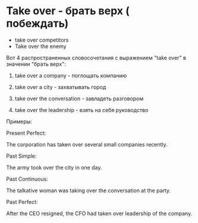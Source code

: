 # Take over - брать верх ( побеждать)




- take over competitors
- Take over the enemy

Вот 4 распространенных словосочетания с выражением "take over" в значении "брать верх":

1. take over a company - поглощать компанию

2. take over a city - захватывать город

3. take over the conversation - завладеть разговором

4. take over the leadership - взять на себя руководство

Примеры:

Present Perfect:

The corporation has taken over several small companies recently.

Past Simple:

The army took over the city in one day.

Past Continuous:

The talkative woman was taking over the conversation at the party.

Past Perfect:

After the CEO resigned, the CFO had taken over leadership of the company.